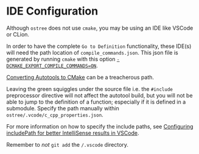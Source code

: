 # IDE Configuration

Although `ostree` does not use `cmake`, you may be using an IDE like VSCode or CLion.  

In order to have the complete `Go to Definition` functionality, these IDE(s) will need the path location of `compile_commands.json`. This json file is generated by running `cmake` with this option [`-DCMAKE_EXPORT_COMPILE_COMMANDS=ON`](https://cmake.org/cmake/help/v3.5/variable/CMAKE_EXPORT_COMPILE_COMMANDS.html).

[Converting Autotools to CMake](https://stackoverflow.com/questions/7132862/tutorial-for-converting-autotools-to-cmake) can be a treacherous path.

Leaving the green squiggles under the source file i.e. the `#include` preprocessor directive will not affect the autotool build, but you will not be able to jump to the definition of a function; especially if it is defined in a submodule. Specify the path manually within `ostree/.vcode/c_cpp_properties.json`.

For more information on how to specify the include paths, see [Configuring includePath for better IntelliSense results in VSCode](https://github.com/Microsoft/vscode-cpptools/blob/master/Documentation/Getting%20started%20with%20IntelliSense%20configuration.md#configuring-includepath-for-better-intellisense-results).

Remember to _not_ `git add` the `/.vscode` directory. 
